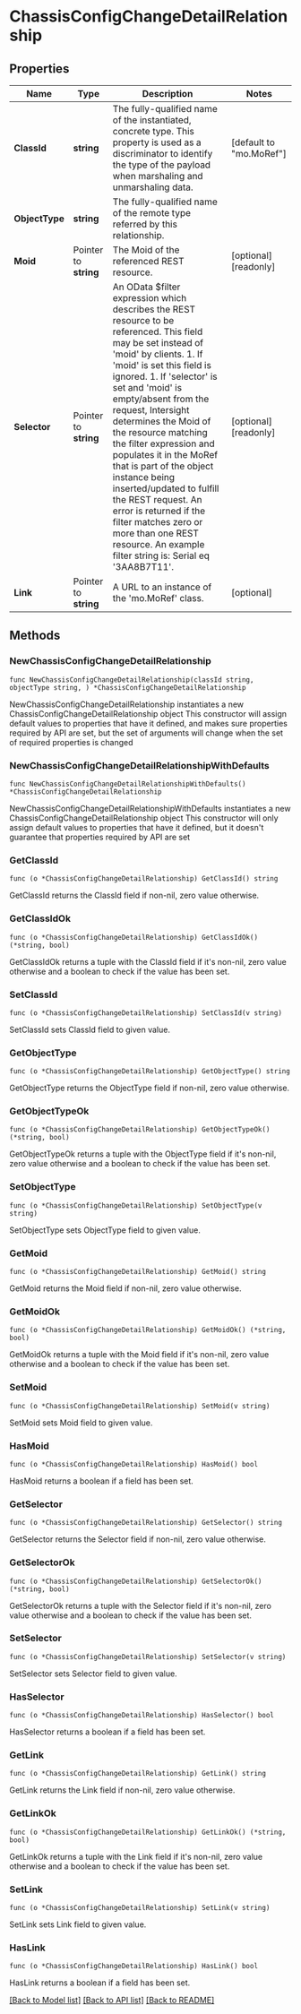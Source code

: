 # ChassisConfigChangeDetailRelationship

## Properties

Name | Type | Description | Notes
------------ | ------------- | ------------- | -------------
**ClassId** | **string** | The fully-qualified name of the instantiated, concrete type. This property is used as a discriminator to identify the type of the payload when marshaling and unmarshaling data. | [default to "mo.MoRef"]
**ObjectType** | **string** | The fully-qualified name of the remote type referred by this relationship. | 
**Moid** | Pointer to **string** | The Moid of the referenced REST resource. | [optional] [readonly] 
**Selector** | Pointer to **string** | An OData $filter expression which describes the REST resource to be referenced. This field may be set instead of &#39;moid&#39; by clients. 1. If &#39;moid&#39; is set this field is ignored. 1. If &#39;selector&#39; is set and &#39;moid&#39; is empty/absent from the request, Intersight determines the Moid of the resource matching the filter expression and populates it in the MoRef that is part of the object instance being inserted/updated to fulfill the REST request. An error is returned if the filter matches zero or more than one REST resource. An example filter string is: Serial eq &#39;3AA8B7T11&#39;. | [optional] [readonly] 
**Link** | Pointer to **string** | A URL to an instance of the &#39;mo.MoRef&#39; class. | [optional] 

## Methods

### NewChassisConfigChangeDetailRelationship

`func NewChassisConfigChangeDetailRelationship(classId string, objectType string, ) *ChassisConfigChangeDetailRelationship`

NewChassisConfigChangeDetailRelationship instantiates a new ChassisConfigChangeDetailRelationship object
This constructor will assign default values to properties that have it defined,
and makes sure properties required by API are set, but the set of arguments
will change when the set of required properties is changed

### NewChassisConfigChangeDetailRelationshipWithDefaults

`func NewChassisConfigChangeDetailRelationshipWithDefaults() *ChassisConfigChangeDetailRelationship`

NewChassisConfigChangeDetailRelationshipWithDefaults instantiates a new ChassisConfigChangeDetailRelationship object
This constructor will only assign default values to properties that have it defined,
but it doesn't guarantee that properties required by API are set

### GetClassId

`func (o *ChassisConfigChangeDetailRelationship) GetClassId() string`

GetClassId returns the ClassId field if non-nil, zero value otherwise.

### GetClassIdOk

`func (o *ChassisConfigChangeDetailRelationship) GetClassIdOk() (*string, bool)`

GetClassIdOk returns a tuple with the ClassId field if it's non-nil, zero value otherwise
and a boolean to check if the value has been set.

### SetClassId

`func (o *ChassisConfigChangeDetailRelationship) SetClassId(v string)`

SetClassId sets ClassId field to given value.


### GetObjectType

`func (o *ChassisConfigChangeDetailRelationship) GetObjectType() string`

GetObjectType returns the ObjectType field if non-nil, zero value otherwise.

### GetObjectTypeOk

`func (o *ChassisConfigChangeDetailRelationship) GetObjectTypeOk() (*string, bool)`

GetObjectTypeOk returns a tuple with the ObjectType field if it's non-nil, zero value otherwise
and a boolean to check if the value has been set.

### SetObjectType

`func (o *ChassisConfigChangeDetailRelationship) SetObjectType(v string)`

SetObjectType sets ObjectType field to given value.


### GetMoid

`func (o *ChassisConfigChangeDetailRelationship) GetMoid() string`

GetMoid returns the Moid field if non-nil, zero value otherwise.

### GetMoidOk

`func (o *ChassisConfigChangeDetailRelationship) GetMoidOk() (*string, bool)`

GetMoidOk returns a tuple with the Moid field if it's non-nil, zero value otherwise
and a boolean to check if the value has been set.

### SetMoid

`func (o *ChassisConfigChangeDetailRelationship) SetMoid(v string)`

SetMoid sets Moid field to given value.

### HasMoid

`func (o *ChassisConfigChangeDetailRelationship) HasMoid() bool`

HasMoid returns a boolean if a field has been set.

### GetSelector

`func (o *ChassisConfigChangeDetailRelationship) GetSelector() string`

GetSelector returns the Selector field if non-nil, zero value otherwise.

### GetSelectorOk

`func (o *ChassisConfigChangeDetailRelationship) GetSelectorOk() (*string, bool)`

GetSelectorOk returns a tuple with the Selector field if it's non-nil, zero value otherwise
and a boolean to check if the value has been set.

### SetSelector

`func (o *ChassisConfigChangeDetailRelationship) SetSelector(v string)`

SetSelector sets Selector field to given value.

### HasSelector

`func (o *ChassisConfigChangeDetailRelationship) HasSelector() bool`

HasSelector returns a boolean if a field has been set.

### GetLink

`func (o *ChassisConfigChangeDetailRelationship) GetLink() string`

GetLink returns the Link field if non-nil, zero value otherwise.

### GetLinkOk

`func (o *ChassisConfigChangeDetailRelationship) GetLinkOk() (*string, bool)`

GetLinkOk returns a tuple with the Link field if it's non-nil, zero value otherwise
and a boolean to check if the value has been set.

### SetLink

`func (o *ChassisConfigChangeDetailRelationship) SetLink(v string)`

SetLink sets Link field to given value.

### HasLink

`func (o *ChassisConfigChangeDetailRelationship) HasLink() bool`

HasLink returns a boolean if a field has been set.


[[Back to Model list]](../README.md#documentation-for-models) [[Back to API list]](../README.md#documentation-for-api-endpoints) [[Back to README]](../README.md)


